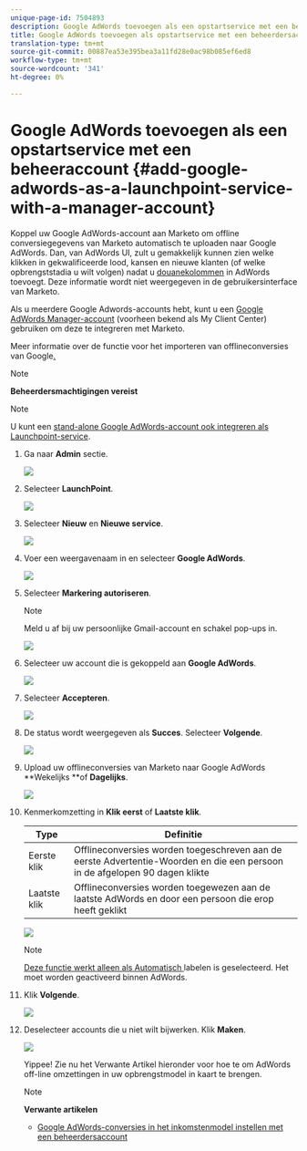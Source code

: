 ```yaml
---
unique-page-id: 7504893
description: Google AdWords toevoegen als een opstartservice met een beheerdersaccount - Marketo Docs - Productdocumentatie
title: Google AdWords toevoegen als opstartservice met een beheerdersaccount
translation-type: tm+mt
source-git-commit: 00887ea53e395bea3a11fd28e0ac98b085ef6ed8
workflow-type: tm+mt
source-wordcount: '341'
ht-degree: 0%

---
```



# Google AdWords toevoegen als een opstartservice met een beheeraccount {#add-google-adwords-as-a-launchpoint-service-with-a-manager-account}

Koppel uw Google AdWords-account aan Marketo om offline conversiegegevens van Marketo automatisch te uploaden naar Google AdWords. Dan, van AdWords UI, zult u gemakkelijk kunnen zien welke klikken in gekwalificeerde lood, kansen en nieuwe klanten (of welke opbrengststadia u wilt volgen) nadat u [douanekolommen](https://support.google.com/adwords/answer/3073556) in AdWords toevoegt. Deze informatie wordt niet weergegeven in de gebruikersinterface van Marketo.

Als u meerdere Google Adwords-accounts hebt, kunt u een [Google AdWords Manager-account](https://www.google.com/adwords/manager-accounts/) (voorheen bekend als My Client Center) gebruiken om deze te integreren met Marketo.

Meer informatie over de functie voor het importeren van offlineconversies van Google[.](https://support.google.com/adwords/answer/2998031?hl=en)

>[!NOTE]
>
>**Beheerdersmachtigingen vereist**

>[!NOTE]
>
>U kunt een [stand-alone Google AdWords-account ook integreren als Launchpoint-service](add-google-adwords-as-a-launchpoint-service.md).

1. Ga naar **Admin** sectie.

   ![](assets/login-admin-1.png)

1. Selecteer **LaunchPoint**.

   ![](assets/image2014-12-5-14-3a35-3a27.png)

1. Selecteer **Nieuw** en **Nieuwe service**.

   ![](assets/image2015-2-23-14-3a54-3a50.png)

1. Voer een weergavenaam in en selecteer **Google AdWords**.

   ![](assets/new-service-google-1.png)

1. Selecteer **Markering autoriseren**.

   >[!NOTE]
   >
   >Meld u af bij uw persoonlijke Gmail-account en schakel pop-ups in.

   ![](assets/image2015-2-26-20-3a54-3a1.png)

1. Selecteer uw account die is gekoppeld aan **Google AdWords**.

   ![](assets/image2015-2-23-15-3a31-3a16.png)

1. Selecteer **Accepteren**.

   ![](assets/image2015-2-23-16-3a32-3a45.png)

1. De status wordt weergegeven als **Succes**. Selecteer **Volgende**.

   ![](assets/image2015-2-26-20-3a55-3a21.png)

1. Upload uw offlineconversies van Marketo naar Google AdWords **Wekelijks **of **Dagelijks**.

   ![](assets/image2015-3-27-14-3a7-3a45.png)

1. Kenmerkomzetting in **Klik eerst** of **Laatste klik**.

   | Type | Definitie |
   |---|---|
   | Eerste klik | Offlineconversies worden toegeschreven aan de eerste Advertentie-Woorden en die een persoon in de afgelopen 90 dagen klikte |
   | Laatste klik | Offlineconversies worden toegewezen aan de laatste AdWords en door een persoon die erop heeft geklikt |

   ![](assets/image2015-3-27-14-3a10-3a46.png)

   >[!NOTE]
   >
   >[Deze functie werkt alleen als Automatisch ](https://support.google.com/adwords/answer/1752125?hl=en) labelen is geselecteerd. Het moet worden geactiveerd binnen AdWords.

1. Klik **Volgende**.

   ![](assets/image2015-3-27-14-3a11-3a31.png)

1. Deselecteer accounts die u niet wilt bijwerken. Klik **Maken**.

   ![](assets/image2015-3-27-14-3a12-3a51.png)

   Yippee! Zie nu het Verwante Artikel hieronder voor hoe te om AdWords off-line omzettingen in uw opbrengstmodel in kaart te brengen.

   >[!NOTE]
   >
   >**Verwante artikelen**
   >
   >    
   >    
   >    * [Google AdWords-conversies in het inkomstenmodel instellen met een beheerdersaccount](../../../product-docs/reporting/revenue-cycle-analytics/revenue-cycle-models/set-google-adwords-conversions-in-the-revenue-model-with-a-manager-account.md)



